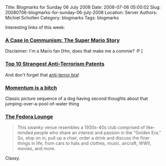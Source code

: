Title: Blogmarks for Sunday 06 July 2008
Date: 2008-07-06 05:00:02
Slug: 20080706-blogmarks-for-sunday-06-july-2008
Location: Server
Authors: Michiel Scholten
Category: blogmarks
Tags: blogmarks

<p>Interesting links of this week:</p>
<h3><a href="http://nedmartin.org/amused/communist-mario">A Case in Communism: The Super Mario Story</a></h3>
<p>Disclaimer: I'm a Mario fan [Hm, does that make me a commie? :P ]</p>
<h3><a href="http://www.neatorama.com/2008/06/27/top-10-strangest-anti-terrorism-patents/">Top 10 Strangest Anti-Terrorism Patents</a></h3>
<p>And don't forget that <a href="http://jessie.bluejay-nest.com/wordpress/?p=760">anti-terror bra</a>!</p>
<h3><a href="http://mute.rigent.com/index.php?ladat=2008-06-11">Momentum is a bitch</a></h3>
<p>Classic picture sequence of a dog having second thoughts about that jumping-over-a-pool-of-water thing</p>
<h3><a href="http://thefedoralounge.com/">The Fedora Lounge</a></h3>
<blockquote><p>This swanky venue resembles a 1930s-40s club comprised of like-minded people who share an interest and passion in the "Golden Era." So, stop on in, pull up a chair, order a drink and discuss the finer things in life, from cars to hats and clothes, music, aircraft, WWII, movies, and more.</p></blockquote>

<p>Classy.</p>
